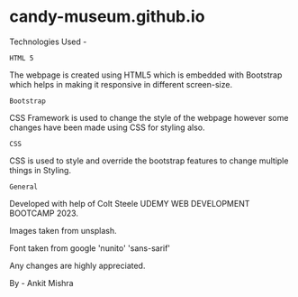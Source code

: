 # candy-museum.github.io

Technologies Used -

    HTML 5 
The webpage is created using HTML5 which is embedded with Bootstrap which helps in making it responsive in different screen-size.

    Bootstrap 
CSS Framework is used to change the style of the webpage however some changes have been made using CSS for styling also.

    CSS
CSS is used to style and override the bootstrap features to change multiple things in Styling.

    General
Developed with help of Colt Steele UDEMY WEB DEVELOPMENT BOOTCAMP 2023.

Images taken from unsplash. 

Font taken from google 'nunito' 'sans-sarif'

Any changes are highly appreciated.

By - Ankit Mishra